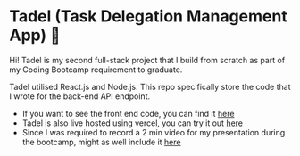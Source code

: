 # Tadel (Task Delegation Management App) 📝

Hi! Tadel is my second full-stack project that I build from scratch as part of my Coding Bootcamp requirement to graduate.

Tadel utilised React.js and Node.js. This repo specifically store the code that I wrote for the back-end API endpoint.

+ If you want to see the front end code, you can find it [here](https://github.com/Naqiuddinr/module-4-project-tadel)
+ Tadel is also live hosted using vercel, you can try it out [here](https://module-4-project-naqiuddinr.vercel.app/)
+ Since I was required to record a 2 min video for my presentation during the bootcamp, might as well include it [here](https://youtu.be/ynBE71BIlX4?si=n1fPAdOf8rnLZ0uR)

